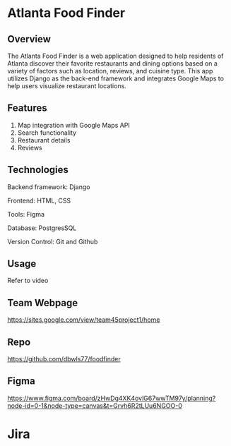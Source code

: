 # Atlanta Food Finder

## Overview 
The Atlanta Food Finder is a web application designed to help residents of Atlanta discover their favorite restaurants and dining options based on a variety of factors such as location, reviews, and cuisine type. This app utilizes Django as the back-end framework and integrates Google Maps to help users visualize restaurant locations. 

## Features 
1. Map integration with Google Maps API
2. Search functionality
3. Restaurant details 
4. Reviews

## Technologies 
Backend framework: Django 

Frontend: HTML, CSS

Tools: Figma

Database: PostgresSQL 

Version Control: Git and Github 

## Usage
Refer to video 

## Team Webpage 

https://sites.google.com/view/team45project1/home

## Repo 

https://github.com/dbwls77/foodfinder

## Figma 

https://www.figma.com/board/zHwDg4XK4ovlG67wwTM97y/planning?node-id=0-1&node-type=canvas&t=Grvh6R2tLUu6NGOO-0

# Jira 




